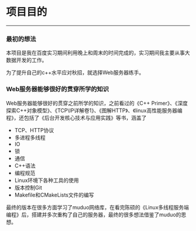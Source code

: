 # 项目目的
---
### 最初的想法
本项目是我在百度实习期间利用晚上和周末的时间完成的，实习期间我主要从事大数据开发的工作。

为了提升自己的c++水平应对秋招，就选择Web服务器练手。

### Web服务器能够很好的贯穿所学的知识

Web服务器能够很好的贯穿之前所学的知识，之前看过的《C++ Primer》、《深度探索C++对象模型》、《TCP\IP详解卷1》、《图解HTTP》、《linux高性能服务器编程》，还包括了《后台开发核心技术与应用实践》等书，涵盖了  
  
* TCP、HTTP协议
* 多进程多线程
* IO
* 锁
* 通信
* C++语法
* 编程规范
* Linux环境下各种工具的使用
* 版本控制Git
* Makefile和CMakeLists文件的编写
  
最终的版本在很多方面学习了muduo网络库，在看完陈硕的《Linux多线程服务端编程》后，搭建并多次重构了自己的服务器，最终的很多想法借鉴了muduo的思想。
